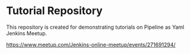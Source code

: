 Tutorial Repository
===================
This repository is created for demonstrating tutorials on Pipeline as Yaml Jenkins Meetup.

https://www.meetup.com/Jenkins-online-meetup/events/271691294/